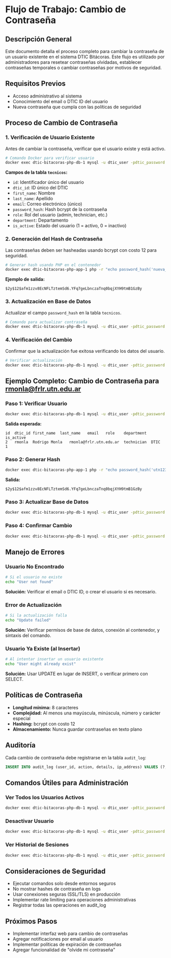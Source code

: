 # Flujo de Trabajo: Cambio de Contraseña

## Descripción General
Este documento detalla el proceso completo para cambiar la contraseña de un usuario existente en el sistema DTIC Bitácoras. Este flujo es utilizado por administradores para resetear contraseñas olvidadas, establecer contraseñas temporales o cambiar contraseñas por motivos de seguridad.

## Requisitos Previos
- Acceso administrativo al sistema
- Conocimiento del email o DTIC ID del usuario
- Nueva contraseña que cumpla con las políticas de seguridad

## Proceso de Cambio de Contraseña

### 1. Verificación de Usuario Existente
Antes de cambiar la contraseña, verificar que el usuario existe y está activo.

```bash
# Comando Docker para verificar usuario
docker exec dtic-bitacoras-php-db-1 mysql -u dtic_user -pdtic_password dtic_bitacoras_php -e "SELECT id, dtic_id, first_name, last_name, email, role, department, is_active FROM tecnicos WHERE email = 'usuario@ejemplo.com' AND is_active = 1;" 2>/dev/null || echo "User not found"
```

**Campos de la tabla `tecnicos`:**
- `id`: Identificador único del usuario
- `dtic_id`: ID único del DTIC
- `first_name`: Nombre
- `last_name`: Apellido
- `email`: Correo electrónico (único)
- `password_hash`: Hash bcrypt de la contraseña
- `role`: Rol del usuario (admin, technician, etc.)
- `department`: Departamento
- `is_active`: Estado del usuario (1 = activo, 0 = inactivo)

### 2. Generación del Hash de Contraseña
Las contraseñas deben ser hasheadas usando bcrypt con costo 12 para seguridad.

```bash
# Generar hash usando PHP en el contenedor
docker exec dtic-bitacoras-php-app-1 php -r "echo password_hash('nueva_contraseña', PASSWORD_BCRYPT, ['cost' => 12]);"
```

**Ejemplo de salida:**
```
$2y$12$afm1zzv8EcNFLTztemSd6.YFq7geLbnczaTnq0bqjXYH9tmB1GzBy
```

### 3. Actualización en Base de Datos
Actualizar el campo `password_hash` en la tabla `tecnicos`.

```bash
# Comando para actualizar contraseña
docker exec dtic-bitacoras-php-db-1 mysql -u dtic_user -pdtic_password dtic_bitacoras_php -e "UPDATE tecnicos SET password_hash = '\$2y\$12\$...' WHERE email = 'usuario@ejemplo.com' AND is_active = 1;" 2>/dev/null || echo "Update failed"
```

### 4. Verificación del Cambio
Confirmar que la actualización fue exitosa verificando los datos del usuario.

```bash
# Verificar actualización
docker exec dtic-bitacoras-php-db-1 mysql -u dtic_user -pdtic_password dtic_bitacoras_php -e "SELECT id, dtic_id, first_name, last_name, email, role, department, is_active FROM tecnicos WHERE email = 'usuario@ejemplo.com' AND is_active = 1;"
```

## Ejemplo Completo: Cambio de Contraseña para rmonla@frlr.utn.edu.ar

### Paso 1: Verificar Usuario
```bash
docker exec dtic-bitacoras-php-db-1 mysql -u dtic_user -pdtic_password dtic_bitacoras_php -e "SELECT id, dtic_id, first_name, last_name, email, role, department, is_active FROM tecnicos WHERE email = 'rmonla@frlr.utn.edu.ar';"
```

**Salida esperada:**
```
id	dtic_id	first_name	last_name	email	role	department	is_active
2	rmonla	Rodrigo	Monla	rmonla@frlr.utn.edu.ar	technician	DTIC	1
```

### Paso 2: Generar Hash
```bash
docker exec dtic-bitacoras-php-app-1 php -r "echo password_hash('utn123', PASSWORD_BCRYPT, ['cost' => 12]);"
```

**Salida:**
```
$2y$12$afm1zzv8EcNFLTztemSd6.YFq7geLbnczaTnq0bqjXYH9tmB1GzBy
```

### Paso 3: Actualizar Base de Datos
```bash
docker exec dtic-bitacoras-php-db-1 mysql -u dtic_user -pdtic_password dtic_bitacoras_php -e "UPDATE tecnicos SET password_hash = '\$2y\$12\$afm1zzv8EcNFLTztemSd6.YFq7geLbnczaTnq0bqjXYH9tmB1GzBy' WHERE email = 'rmonla@frlr.utn.edu.ar' AND is_active = 1;"
```

### Paso 4: Confirmar Cambio
```bash
docker exec dtic-bitacoras-php-db-1 mysql -u dtic_user -pdtic_password dtic_bitacoras_php -e "SELECT id, dtic_id, first_name, last_name, email, role, department, is_active FROM tecnicos WHERE email = 'rmonla@frlr.utn.edu.ar' AND is_active = 1;"
```

## Manejo de Errores

### Usuario No Encontrado
```bash
# Si el usuario no existe
echo "User not found"
```

**Solución:** Verificar el email o DTIC ID, o crear el usuario si es necesario.

### Error de Actualización
```bash
# Si la actualización falla
echo "Update failed"
```

**Solución:** Verificar permisos de base de datos, conexión al contenedor, y sintaxis del comando.

### Usuario Ya Existe (al Insertar)
```bash
# Al intentar insertar un usuario existente
echo "User might already exist"
```

**Solución:** Usar UPDATE en lugar de INSERT, o verificar primero con SELECT.

## Políticas de Contraseña
- **Longitud mínima:** 8 caracteres
- **Complejidad:** Al menos una mayúscula, minúscula, número y carácter especial
- **Hashing:** bcrypt con costo 12
- **Almacenamiento:** Nunca guardar contraseñas en texto plano

## Auditoría
Cada cambio de contraseña debe registrarse en la tabla `audit_log`:
```sql
INSERT INTO audit_log (user_id, action, details, ip_address) VALUES (?, 'password_change', ?, ?);
```

## Comandos Útiles para Administración

### Ver Todos los Usuarios Activos
```bash
docker exec dtic-bitacoras-php-db-1 mysql -u dtic_user -pdtic_password dtic_bitacoras_php -e "SELECT id, dtic_id, CONCAT(first_name, ' ', last_name) as name, email, role, department FROM tecnicos WHERE is_active = 1 ORDER BY id;"
```

### Desactivar Usuario
```bash
docker exec dtic-bitacoras-php-db-1 mysql -u dtic_user -pdtic_password dtic_bitacoras_php -e "UPDATE tecnicos SET is_active = 0 WHERE email = 'usuario@ejemplo.com';"
```

### Ver Historial de Sesiones
```bash
docker exec dtic-bitacoras-php-db-1 mysql -u dtic_user -pdtic_password dtic_bitacoras_php -e "SELECT * FROM sesiones WHERE user_id = (SELECT id FROM tecnicos WHERE email = 'usuario@ejemplo.com') ORDER BY created_at DESC LIMIT 10;"
```

## Consideraciones de Seguridad
- Ejecutar comandos solo desde entornos seguros
- No mostrar hashes de contraseña en logs
- Usar conexiones seguras (SSL/TLS) en producción
- Implementar rate limiting para operaciones administrativas
- Registrar todas las operaciones en audit_log

## Próximos Pasos
- Implementar interfaz web para cambio de contraseñas
- Agregar notificaciones por email al usuario
- Implementar políticas de expiración de contraseñas
- Agregar funcionalidad de "olvide mi contraseña"